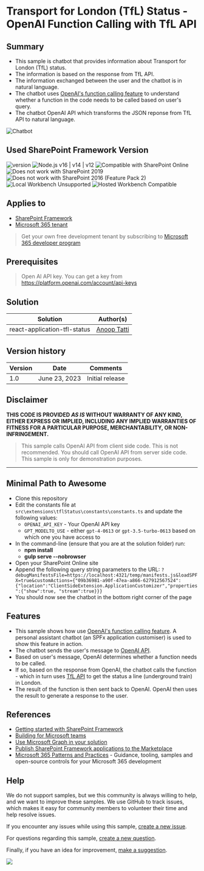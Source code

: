 # Transport for London (TfL) Status - OpenAI Function Calling with TfL API

## Summary

- This sample is chatbot that provides information about Transport for London (TfL) status. 
- The information is based on the response from TfL API. 
- The information exchanged between the user and the chatbot is in natural language. 
- The chatbot uses [OpenAI's function calling feature](https://openai.com/blog/function-calling-and-other-api-updates) to understand whether a function in the code needs to be called based on user's query. 
- The chatbot OpenAI API which transforms the JSON reponse from TfL API to natural language.

![Chatbot](./assets/demo.gif)

## Used SharePoint Framework Version

![version](https://img.shields.io/badge/version-1.17.3-green.svg)
![Node.js v16 | v14 | v12](https://img.shields.io/badge/Node.js-v16%20%7C%20v14%20%7C%20v12-green.svg)
![Compatible with SharePoint Online](https://img.shields.io/badge/SharePoint%20Online-Compatible-green.svg)
![Does not work with SharePoint 2019](https://img.shields.io/badge/SharePoint%20Server%202019-Incompatible-red.svg "SharePoint Server 2019 requires SPFx 1.4.1 or lower")
![Does not work with SharePoint 2016 (Feature Pack 2)](https://img.shields.io/badge/SharePoint%20Server%202016%20(Feature%20Pack%202)-Incompatible-red.svg "SharePoint Server 2016 Feature Pack 2 requires SPFx 1.1")
![Local Workbench Unsupported](https://img.shields.io/badge/Local%20Workbench-Unsupported-red.svg "Local workbench is no longer available as of SPFx 1.13 and above")
![Hosted Workbench Compatible](https://img.shields.io/badge/Hosted%20Workbench-Compatible-green.svg)

## Applies to

- [SharePoint Framework](https://aka.ms/spfx)
- [Microsoft 365 tenant](https://docs.microsoft.com/en-us/sharepoint/dev/spfx/set-up-your-developer-tenant)

> Get your own free development tenant by subscribing to [Microsoft 365 developer program](http://aka.ms/o365devprogram)

## Prerequisites

> Open AI API key. You can get a key from <https://platform.openai.com/account/api-keys>

## Solution

| Solution    | Author(s)                                               |
| ----------- | ------------------------------------------------------- |
| react-application-tfl-status | [Anoop Tatti](https://github.com/anoopt) |

## Version history

| Version | Date             | Comments        |
| ------- | ---------------- | --------------- |
| 1.0     | June 23, 2023 | Initial release |

## Disclaimer

**THIS CODE IS PROVIDED _AS IS_ WITHOUT WARRANTY OF ANY KIND, EITHER EXPRESS OR IMPLIED, INCLUDING ANY IMPLIED WARRANTIES OF FITNESS FOR A PARTICULAR PURPOSE, MERCHANTABILITY, OR NON-INFRINGEMENT.**

> This sample calls OpenAI API from client side code. This is not recommended. You should call OpenAI API from server side code. This sample is only for demonstration purposes.

---

## Minimal Path to Awesome

- Clone this repository
- Edit the constants file at `src\extensions\tflStatus\constants\constants.ts` and update the following values:
  - `OPENAI_API_KEY` - Your OpenAI API key
  - `GPT_MODELTO_USE` - either `gpt-4-0613` or `gpt-3.5-turbo-0613` based on which one you have access to
- In the command-line (ensure that you are at the solution folder) run:
  - **npm install**
  - **gulp serve --nobrowser**
- Open your SharePoint Online site
- Append the following query string parameters to the URL: `?debugManifestsFile=https://localhost:4321/temp/manifests.js&loadSPFX=true&customActions={"09b36981-a90f-47ea-a866-627912567524":{"location":"ClientSideExtension.ApplicationCustomizer","properties":{"show":true, "stream":true}}}`
- You should now see the chatbot in the bottom right corner of the page

## Features

- This sample shows how use [OpenAI's function calling feature](https://openai.com/blog/function-calling-and-other-api-updates). A personal assistant chatbot (an SPFx application customiser) is used to show this feature in action. 
- The chatbot sends the user's message to [OpenAI API](https://platform.openai.com/docs/api-reference). 
- Based on user's message, OpenAI determines whether a function needs to be called. 
- If so, based on the response from OpenAI, the chatbot calls the function - which in turn uses [TfL API](https://api-portal.tfl.gov.uk/apis) to get the status a line (underground train) in London. 
- The result of the function is then sent back to OpenAI. OpenAI then uses the result to generate a response to the user.

## References

- [Getting started with SharePoint Framework](https://docs.microsoft.com/en-us/sharepoint/dev/spfx/set-up-your-developer-tenant)
- [Building for Microsoft teams](https://docs.microsoft.com/en-us/sharepoint/dev/spfx/build-for-teams-overview)
- [Use Microsoft Graph in your solution](https://docs.microsoft.com/en-us/sharepoint/dev/spfx/web-parts/get-started/using-microsoft-graph-apis)
- [Publish SharePoint Framework applications to the Marketplace](https://docs.microsoft.com/en-us/sharepoint/dev/spfx/publish-to-marketplace-overview)
- [Microsoft 365 Patterns and Practices](https://aka.ms/m365pnp) - Guidance, tooling, samples and open-source controls for your Microsoft 365 development

## Help

We do not support samples, but we this community is always willing to help, and we want to improve these samples. We use GitHub to track issues, which makes it easy for  community members to volunteer their time and help resolve issues.

If you encounter any issues while using this sample, [create a new issue](https://github.com/pnp/sp-dev-fx-extensions/issues/new?assignees=&labels=Needs%3A+Triage+%3Amag%3A%2Ctype%3Abug-suspected&template=bug-report.yml&sample=react-application-tfl-status&authors=@anoopt&title=react-application-tfl-status%20-%20).

For questions regarding this sample, [create a new question](https://github.com/pnp/sp-dev-fx-extensions/issues/new?assignees=&labels=Needs%3A+Triage+%3Amag%3A%2Ctype%3Abug-suspected&template=question.yml&sample=react-application-tfl-status&authors=@anoopt&title=react-application-tfl-status%20-%20).

Finally, if you have an idea for improvement, [make a suggestion](https://github.com/pnp/sp-dev-fx-extensions/issues/new?assignees=&labels=Needs%3A+Triage+%3Amag%3A%2Ctype%3Abug-suspected&template=suggestion.yml&sample=react-application-tfl-status&authors=@anoopt&title=react-application-tfl-status%20-%20).

<img src="https://m365-visitor-stats.azurewebsites.net/sp-dev-fx-extensions/samples/react-application-tfl-status" />